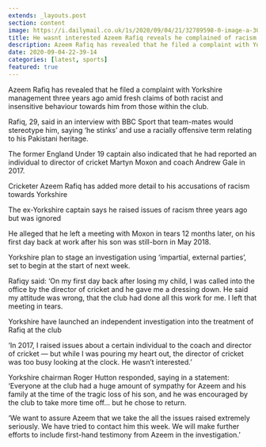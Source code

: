 ```yaml
---
extends: _layouts.post
section: content
image: https://i.dailymail.co.uk/1s/2020/09/04/21/32789598-0-image-a-30_1599249636211.jpg 
title: He wasnt interested Azeem Rafiq reveals he complained of racism at Yorkshire three years ago 
description: Azeem Rafiq has revealed that he filed a complaint with Yorkshire management three years ago amid fresh claims of both racist and insensitive behaviour towards him from those within the club. 
date: 2020-09-04-22-39-14 
categories: [latest, sports] 
featured: true 
--- 
```

Azeem Rafiq has revealed that he filed a complaint with Yorkshire management three years ago amid fresh claims of both racist and insensitive behaviour towards him from those within the club.

Rafiq, 29, said in an interview with BBC Sport that team-mates would stereotype him, saying ‘he stinks’ and use a racially offensive term relating to his Pakistani heritage.

The former England Under 19 captain also indicated that he had reported an individual to director of cricket Martyn Moxon and coach Andrew Gale in 2017. 

Cricketer Azeem Rafiq has added more detail to his accusations of racism towards Yorkshire 

The ex-Yorkshire captain says he raised issues of racism three years ago but was ignored 

He alleged that he left a meeting with Moxon in tears 12 months later, on his first day back at work after his son was still-born in May 2018. 

Yorkshire plan to stage an investigation using ‘impartial, external parties’, set to begin at the start of next week. 

Rafiqy said: ‘On my first day back after losing my child, I was called into the office by the director of cricket and he gave me a dressing down. He said my attitude was wrong, that the club had done all this work for me. I left that meeting in tears.

Yorkshire have launched an independent investigation into the treatment of Rafiq at the club

‘In 2017, I raised issues about a certain individual to the coach and director of cricket — but while I was pouring my heart out, the director of cricket was too busy looking at the clock. He wasn’t interested.’

Yorkshire chairman Roger Hutton responded, saying in a statement: ‘Everyone at the club had a huge amount of sympathy for Azeem and his family at the time of the tragic loss of his son, and he was encouraged by the club to take more time off... but he chose to return.

‘We want to assure Azeem that we take the all the issues raised extremely seriously. We have tried to contact him this week. We will make further efforts to include first-hand testimony from Azeem in the investigation.’

